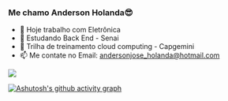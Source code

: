 ### Me chamo Anderson Holanda😎

- 🔭 Hoje trabalho com Eletrônica
- 🌱 Estudando Back End - Senai
- 🌱 Trilha de treinamento cloud computing - Capgemini
- 📫 Me contate no Email: andersonjose_holanda@hotmail.com

<div> 
  <a href="https://instagram.com/dinhoanderson79" target="_blank"><img src="https://img.shields.io/badge/-Instagram-%23E4405F?style=for-the-badge&logo=instagram&logoColor=white" target="_blank"></a>
 
</div>



[![Ashutosh's github activity graph](https://github-readme-activity-graph.cyclic.app/graph?username=Dinhoanderson&theme=dracula)](https://github.com/ashutosh00710/github-readme-activity-graph)
